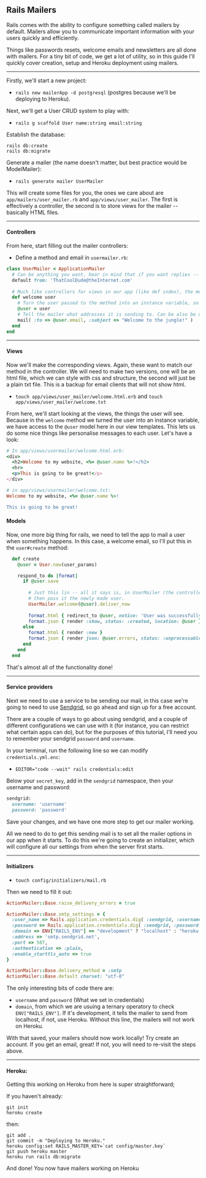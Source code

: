 ## Rails Mailers
Rails comes with the ability to configure something called mailers by default. 
Mailers allow you to communicate important information with your users quickly and efficiently.

Things like passwords resets, welcome emails and newsletters are all done with mailers. 
For a tiny bit of code, we get a lot of utility, so in this guide I'll quickly cover creation, setup and Heroku deployment using mailers.

____

Firstly, we'll start a new project: 
- `rails new mailerApp -d postgresql` (postgres because we'll be deploying to Heroku).


Next, we'll get a User CRUD system to play with:
- `rails g scaffold User name:string email:string`


Establish the database:
```
rails db:create
rails db:migrate
```

Generate a mailer (the name doesn't matter, but best practice would be ModelMailer): 
- `rails generate mailer UserMailer`

This will create some files for you, the ones we care about are `app/mailers/user_mailer.rb` and `app/views/user_mailer`. The first is effectively a controller, the second is to store views for the mailer -- basically HTML files.

____
#### Controllers

From here, start filling out the mailer controllers:

- Define a method and email in `usermailer.rb`:
```rb
class UserMailer < ApplicationMailer
  # Can be anything you want, bear in mind that if you want replies -- it needs to be an email you have access to.
  default from: 'ThatCoolDude@theInternet.com'
  
  # Much like controllers for views in our app (like def index), the method should match our view name -- in this case welcome.
  def welcome user
    # Turn the user passed to the method into an instance variable, so we can access it in our view
    @user = user 
    # Tell the mailer what addresses it is sending to. Can be also be used to cc/bcc etc. Docs here:
    mail( :to => @user.email, :subject => "Welcome to the jungle!" )
  end
end
```
____
#### Views
Now we'll make the corresponding views. Again, these want to match our method in the controller. 
We will need to make two versions, one will be an html file, which we can style with css and structure, the second will just be a plain txt file. 
This is a backup for email clients that will not show html.
  - `touch app/views/user_mailer/welcome.html.erb` and `touch app/views/user_mailer/welcome.txt`
  
From here, we'll start looking at the views, the things the user will see. Because in the `welcome` method we turned the user into an instance variable, we have access to the `@user` model here in our view templates. This lets us do some nice things like personalise messages to each user. Let's have a look:


```rb
# In app/views/usermailer/welcome.html.erb:
<div>
  <h2>Welcome to my website, <%= @user.name %>!</h2>
  <hr>
  <p>This is going to be great!</p>
</div>

# in app/views/usermailer/welcome.txt:
Welcome to my website, <%= @user.name %>!

This is going to be great!
```
#### Models
Now, one more big thing for rails, we need to tell the app to mail a user when something happens. In this case, a welcome email, so I'll put this in the `user#create` method:

```rb
  def create
    @user = User.new(user_params)

    respond_to do |format|
      if @user.save
      
        # Just this lin -- all it says is, in UserMailer (the controller) call the welcome method immediately,
        # then pass it the newly made user.
        UserMailer.welcome(@user).deliver_now
        
        format.html { redirect_to @user, notice: 'User was successfully created.' }
        format.json { render :show, status: :created, location: @user }
      else
        format.html { render :new }
        format.json { render json: @user.errors, status: :unprocessable_entity }
      end
    end
  end
  ```

That's almost all of the functionality done! 

____
#### Service providers

Next we need to use a service to be sending our mail, in this case we're going to need to use [Sendgrid](https://signup.sendgrid.com/), so go ahead and sign up for a free account.

There are a couple of ways to go about using sendgrid, and a couple of different configurations we can use with it (for instance, you can restrict what certain apps can do), but for the purposes of this tutorial, I'll need you to remember your sendgrid `password` and `username`.

In your terminal, run the following line so we can modify `credentials.yml.enc`: 
- `EDITOR="code --wait" rails credentials:edit`

Below your `secret_key`, add in the `sendgrid` namespace, then your username and password:
```rb
sendgrid:
  username: 'username'
  password: 'password'
```
Save your changes, and we have one more step to get our mailer working.

All we need to do to get this sending mail is to set all the mailer options in our app when it starts. To do this  we're going to create an initializer, which will configure all our settings from when the server first starts.

____
#### Initializers

- `touch config/initializers/mail.rb`

Then we need to fill it out:

```rb
ActionMailer::Base.raise_delivery_errors = true

ActionMailer::Base.smtp_settings = {
  :user_name => Rails.application.credentials.dig( :sendgrid, :username ),
  :password => Rails.application.credentials.dig( :sendgrid, :password ),
  :domain => ENV["RAILS_ENV"] == "development" ? "localhost" : "heroku.com",
  :address => 'smtp.sendgrid.net',
  :port => 587,
  :authentication => :plain,
  :enable_starttls_auto => true
}

ActionMailer::Base.delivery_method = :smtp
ActionMailer::Base.default charset: "utf-8"
```

The only interesting bits of code there are:
- `username` and `password` (What we set in credentials)
- `domain`, from which we are usuing a ternary operatory to check `ENV["RAILS_ENV"]`. If it's development, it tells the mailer to send from localhost, if not, use Heroku. Without this line, the mailers will not work on Heroku.

With that saved, your mailers should now work locally! Try create an account. If you get an email, great! If not, you will need to re-visit the steps above.
____

#### Heroku:

Getting this working on Heroku from here is super straightforward;

If you haven't already:
```
git init
heroku create
``` 
then:
```
git add .
git commit -m "Deploying to Heroku."
heroku config:set RAILS_MASTER_KEY=`cat config/master.key`
git push heroku master
heroku run rails db:migrate
```

And done! You now have mailers working on Heroku
